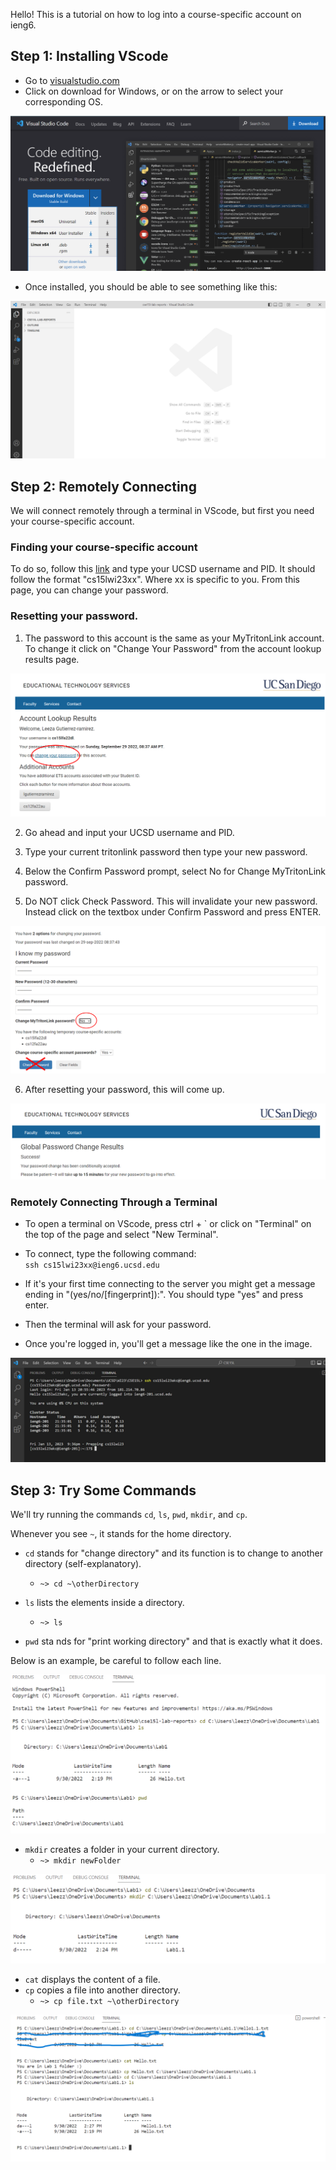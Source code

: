 Hello! This is a tutorial on how to log into a course-specific account on ieng6.

## Step 1: Installing VScode

- Go to [visualstudio.com](https://code.visualstudio.com/)
- Click on download for Windows, or on the arrow to select your corresponding OS.

![alt](OS.png)
- Once installed, you should be able to see something like this:

![alt](image1.png)

## Step 2: Remotely Connecting
We will connect remotely through a terminal in VScode, but first you need your course-specific account.

### Finding your course-specific account

To do so, follow this [link](https://sdacs.ucsd.edu/~icc/index.php) and type your UCSD username and PID. It should follow the format "cs15lwi23xx". Where xx is specific to you. From this page, you can change your password.

### Resetting your password.

1. The password to this account is the same as your MyTritonLink account. To change it click on "Change Your Password" from the account lookup results page.

![image](image2.png)

2. Go ahead and input your UCSD username and PID.

3. Type your current tritonlink password then type your new password.

4. Below the Confirm Password prompt, select No for Change MyTritonLink password.

5. Do NOT click Check Password. This will invalidate your new password. Instead click on the textbox under Confirm Password and press ENTER.


![txt](image3.png)


6. After resetting your password, this will come up.

![alt](image4.png)

### Remotely Connecting Through a Terminal

* To open a terminal on VScode, press ctrl + ` or click on "Terminal" on the top of the page and select "New Terminal".

* To connect, type the following command:\
`ssh cs15lwi23xx@ieng6.ucsd.edu`
* If it's your first time connecting to the server you might get a message ending in "(yes/no/[fingerprint]):". You should type "yes" and press enter.
* Then the terminal will ask for your password.
* Once you're logged in, you'll get a message like the one in the image.

![alt](Picture1.png)



## Step 3: Try Some Commands 

We'll try running the commands `cd`, `ls`, `pwd`, `mkdir`, and `cp`.

Whenever you see `~`, it stands for the home directory.
* `cd` stands for "change directory" and its function is to change to another directory (self-explanatory).

    * `~> cd ~\otherDirectory`

* `ls` lists the elements inside a directory.
    * `~> ls`

* `pwd` sta
nds for "print working directory" and that is exactly what it does.

Below is an example, be careful to follow each line.


![alt](iimage7.png)

* `mkdir` creates a folder in your current directory.
    * `~> mkdir newFolder`

![alt](image8.png)

* `cat` displays the content of a file.
* `cp` copies a file into another directory.
    *  `~> cp file.txt ~\otherDirectory`

![alt](image9.png)